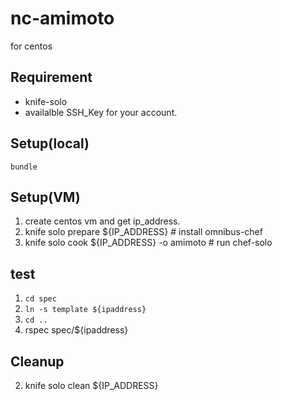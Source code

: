 #  nc-amimoto

 for centos


## Requirement

- knife-solo
-  availalble SSH_Key for your account.

## Setup(local)

```
bundle 
```

## Setup(VM)

1. create centos vm and get ip_address.
2. knife solo prepare ${IP_ADDRESS} # install omnibus-chef
3. knife solo cook ${IP_ADDRESS}  -o amimoto     # run chef-solo


## test

1. `cd spec`
2. `ln -s template ${ipaddress}`
3. `cd ..`
4. rspec spec/${ipaddress}

## Cleanup

2. knife solo clean ${IP_ADDRESS}